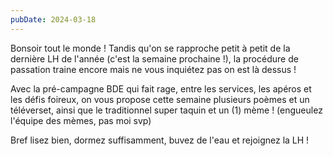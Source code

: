 ```yaml
---
pubDate: 2024-03-18
---
```


Bonsoir tout le monde ! Tandis qu'on se rapproche petit à petit de la dernière LH de l'année (c'est la semaine prochaine !), la procédure de passation traine encore mais ne vous inquiétez pas on est là dessus !

Avec la pré-campagne BDE qui fait rage, entre les services, les apéros et les défis foireux, on vous propose cette semaine plusieurs poèmes et un téléverset, ainsi que le traditionnel super taquin et un (1) mème ! (engueulez l'équipe des mèmes, pas moi svp)

Bref lisez bien, dormez suffisamment, buvez de l'eau et rejoignez la LH !